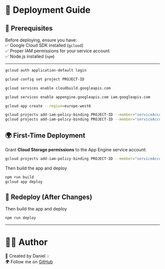 # 🚀 Deployment Guide

## 🌟 Prerequisites
Before deploying, ensure you have:  
✅ Google Cloud SDK installed (`gcloud`)  
✅ Proper IAM permissions for your service account  
✅ Node.js installed (`npm`)

---

```sh
gcloud auth application-default login
```

```sh
gcloud config set project PROJECT-ID
```

```sh
gcloud services enable cloudbuild.googleapis.com

gcloud services enable appengine.googleapis.com iam.googleapis.com
```
```sh
gcloud app create --region=europe-west6
```
```sh
gcloud projects add-iam-policy-binding PROJECT-ID --member="serviceAccount:PROJECT-ID@appspot.gserviceaccount.com" --role="roles/storage.admin"
gcloud projects add-iam-policy-binding PROJECT-ID --member="serviceAccount:PROJECT-ID@appspot.gserviceaccount.com" --role="roles/cloudbuild.builds.editor"

```

## 🌍 First-Time Deployment
Grant **Cloud Storage permissions** to the App Engine service account:

```sh
gcloud projects add-iam-policy-binding PROJECT-ID --member="serviceAccount:PROJECT-ID@appspot.gserviceaccount.com"   --role="roles/storage.admin"
```

Then build the app and deploy
```sh
npm run build
gcloud app deploy
```

## 🔄 Redeploy (After Changes)
Then build the app and deploy
```sh
npm run deploy
```

---

# 👨‍💻 Author
👋 Created by Daniel 💡    
🌍 Follow me on [GitHub](https://github.com/danielLutziger)

